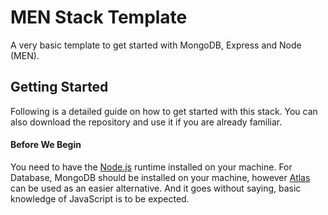 # MEN Stack Template
A very basic template to get started with MongoDB, Express and Node (MEN).

## Getting Started
Following is a detailed guide on how to get started with this stack.
You can also download the repository and use it if you are already familiar.

#### Before We Begin
You need to have the [Node.js](https://nodejs.org/en/) runtime installed on your machine. For Database, MongoDB should be installed on your machine, however [Atlas](https://www.mongodb.com/atlas/database) can be used as an easier alternative.
And it goes without saying, basic knowledge of JavaScript is to be expected.
